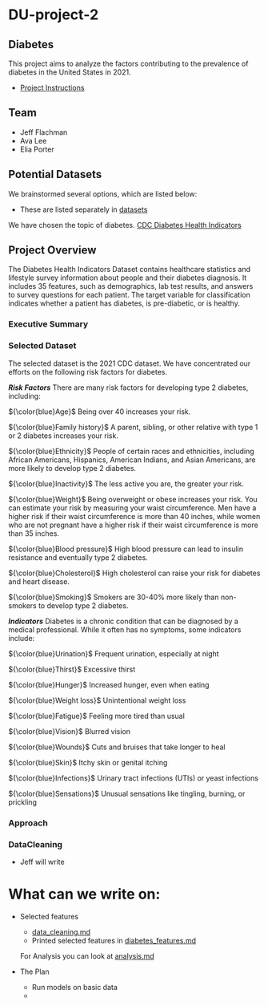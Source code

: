# DU-project-2
## Diabetes

This project aims to analyze the factors contributing to the prevalence of diabetes in the United States in 2021.

- [Project Instructions](project-2-overview.md)

## Team
 
 - Jeff Flachman
 - Ava Lee
 - Elia Porter


 ## Potential Datasets

We brainstormed several options, which are listed below:

- These are listed separately in [datasets](data_sets.md)
  
We have chosen the topic of diabetes.
[CDC Diabetes Health Indicators](https://archive.ics.uci.edu/dataset/891/cdc+diabetes+health+indicators)


## Project Overview

The Diabetes Health Indicators Dataset contains healthcare statistics and lifestyle survey information about people and their diabetes diagnosis. It includes 35 features, such as demographics, lab test results, and answers to survey questions for each patient. The target variable for classification indicates whether a patient has diabetes, is pre-diabetic, or is healthy.
### Executive Summary


### Selected Dataset

The selected dataset is the 2021 CDC dataset.
We have concentrated our efforts on the following risk factors for diabetes.

***Risk Factors***
 There are many risk factors for developing type 2 diabetes, including:

${\color{blue}Age}$ Being over 40 increases your risk.    

${\color{blue}Family history}$ A parent, sibling, or other relative with type 1 or 2 diabetes increases your risk.

${\color{blue}Ethnicity}$ People of certain races and ethnicities, including African Americans, Hispanics, American Indians, and Asian Americans, are more likely to develop type 2 diabetes.

${\color{blue}Inactivity}$ The less active you are, the greater your risk.

${\color{blue}Weight}$ Being overweight or obese increases your risk. You can estimate your risk by measuring your waist circumference. Men have a higher risk if their waist circumference is more than 40 inches, while women who are not pregnant have a higher risk if their waist circumference is more than 35 inches.

${\color{blue}Blood pressure}$ High blood pressure can lead to insulin resistance and eventually type 2 diabetes.

${\color{blue}Cholesterol}$ High cholesterol can raise your risk for diabetes and heart disease.

${\color{blue}Smoking}$ Smokers are 30-40% more likely than non-smokers to develop type 2 diabetes.

***Indicators***
Diabetes is a chronic condition that can be diagnosed by a medical professional. While it often has no symptoms, some indicators include:

${\color{blue}Urination}$ Frequent urination, especially at night

${\color{blue}Thirst}$ Excessive thirst

${\color{blue}Hunger}$ Increased hunger, even when eating

${\color{blue}Weight loss}$ Unintentional weight loss

${\color{blue}Fatigue}$ Feeling more tired than usual

${\color{blue}Vision}$ Blurred vision

${\color{blue}Wounds}$ Cuts and bruises that take longer to heal

${\color{blue}Skin}$ Itchy skin or genital itching

${\color{blue}Infections}$ Urinary tract infections (UTIs) or yeast infections

${\color{blue}Sensations}$ Unusual sensations like tingling, burning, or prickling
### Approach

### DataCleaning 

- Jeff will write



# What can we write on:

- Selected features
    - [data_cleaning.md](data_cleaning.md)
    - Printed selected features in [diabetes_features.md](diabetes_features.md)

    For Analysis you can look at [analysis.md](analysis.md)



- The Plan
    - Run models on basic data
    - 
